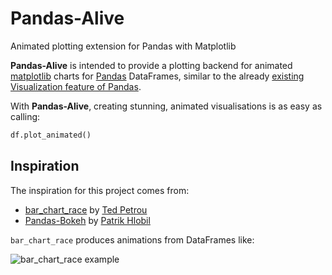 # Pandas-Alive

Animated plotting extension for Pandas with Matplotlib

**Pandas-Alive** is intended to provide a plotting backend for animated [matplotlib](https://matplotlib.org/) charts for [Pandas](https://pandas.pydata.org/) DataFrames, similar to the already [existing Visualization feature of Pandas](https://pandas.pydata.org/pandas-docs/stable/visualization.html).

With **Pandas-Alive**, creating stunning, animated visualisations is as easy as calling:

``` python
df.plot_animated()
```

## Inspiration

The inspiration for this project comes from:

- [bar_chart_race](https://github.com/dexplo/bar_chart_race) by [Ted Petrou](https://github.com/tdpetrou)
- [Pandas-Bokeh](https://github.com/PatrikHlobil/Pandas-Bokeh) by [Patrik Hlobil](https://github.com/PatrikHlobil)

`bar_chart_race` produces animations from DataFrames like:

![bar_chart_race example](https://raw.githubusercontent.com/dexplo/bar_chart_race/master/videos/covid19_horiz_desc.gif)

